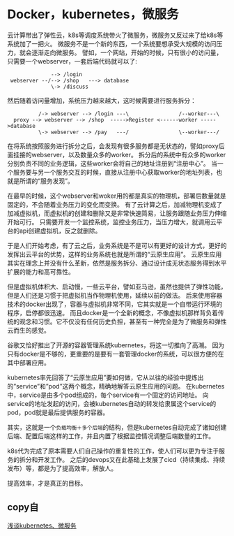 # Docker，kubernetes，微服务

云计算带出了弹性云，k8s等调度系统带火了微服务，微服务又反过来了给k8s等系统加了一把火。
微服务不是一个新的东西，一个系统要想承受大规模的访问压力，就会逐渐走向微服务。
譬如，一个网站，开始的时候，只有很小的访问量，只需要一个webserver，一套后端代码就可以了:
```
              --> /login
 webserver --/--> /shop   ---> database
              \-> /discuss
```
然后随着访问量增加，系统压力越来越大，这时候需要进行服务拆分：
```
          /-> webserver --> /login ---\                /--worker---\   
  proxy --> webserver --> /shop  ----->Register <------worker ----->database
          \-> webserver --> /pay   ---/                \--worker---/   
```

在将系统按照服务进行拆分之后，会发现有很多服务都是无状态的，譬如proxy后面挂接的webserver，以及数量众多的worker。
拆分后的系统中有众多的worker分别负责不同的业务逻辑，这些worker会将自己的地址注册到“注册中心”。
当一个服务要与另一个服务交互的时候，直接从注册中心获取worker的地址列表，也就是所谓的“服务发现”。

在最早的时候，这个webserver和woker用的都是真实的物理机，部署后数量就是固定的，不会随着业务压力的变化而变换。
有了云计算之后，加减物理机变成了加减虚拟机，而虚拟机的创建和删除又是非常快速简易，让服务跟随业务压力伸缩开始可行。
只需要开发一个监控系统，监控业务压力，当压力增大，就调用云平台的api创建虚拟机，反之就删除。

于是人们开始考虑，有了云之后，业务系统是不是可以有更好的设计方式，更好的发挥出云平台的优势，这样的业务系统也就是所谓的“云原生应用”。
云原生应用其实在理念上并没有什么革新，依然是服务拆分、通过设计成无状态服务得到水平扩展的能力和高可靠性。

但是虚拟机体积大、启动慢，一些云平台，譬如亚马逊，虽然也提供了弹性功能，但是人们还是习惯于把虚拟机当作物理机使用，延续以前的做法。
后来使用容器技术的docker出现了，容器与虚拟机非常不同，它其实就是一个自带运行环境的程序，启停都很迅速。 而且docker是一个全新的概念，不像虚拟机那样背负着传统的观念和习惯。它不仅没有任何历史负担，甚至有一种完全是为了微服务和弹性云而生的感觉。

谷歌又恰好推出了开源的容器管理系统kubernetes，将这一切推向了高潮。
因为只有docker是不够的，更重要的是要有一套管理docker的系统，可以很方便的在其中部署应用。

kubernetes率先回答了“云原生应用”要如何做，它从以往的经验中提炼出的”service”和”pod”这两个概念，精确地解答云原生应用的问题。
在kubernetes中，service是由多个pod组成的，每个service有一个固定的访问地址。
向service的地址发起的访问，会被kubernetes自动的转发给隶属这个service的pod，pod就是最后提供服务的容器。

其实，这就是一个`负载均衡＋多个后端`的结构，但是kubernetes自动完成了诸如创建后端、配置后端这样的工作，并且内置了根据监控情况调整后端数量的工作。

k8s代为完成了原本需要人们自己操作的重复性的工作，使人们可以更为专注于服务的拆分和开发工作。
之后的devops又在此基础上发展了cicd（持续集成、持续发布）等，都是为了提高效率，解放人。

提高效率，才是真正的目标。

## copy自
[浅谈kubernetes、微服务](#http://www.lijiaocn.com/%E8%A7%81%E8%A7%A3/2017/08/08/talk-micro-service.html)